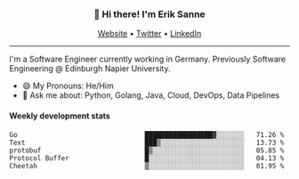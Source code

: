 <h3 align="center">👋 Hi there! I'm Erik Sanne</h3>
<p align="center">
  <a href="https://eriksanne.com">Website</a> •
  <a href="https://twitter.com/ErikKonradSanne">Twitter</a> •
  <a href="https://www.linkedin.com/in/eriksanne/">LinkedIn</a>
</p>

---
I'm a Software Engineer currently working in Germany. Previously Software Engineering @ Edinburgh Napier University.

- 😄 My Pronouns: He/Him
- 💬 Ask me about: Python, Golang, Java, Cloud, DevOps, Data Pipelines

<h4>Weekly development stats</h4>
<!--START_SECTION:waka-->

```text
Go                                █████████████████▓░░░░░░░   71.26 %
Text                              ███▒░░░░░░░░░░░░░░░░░░░░░   13.73 %
protobuf                          █▒░░░░░░░░░░░░░░░░░░░░░░░   05.85 %
Protocol Buffer                   █░░░░░░░░░░░░░░░░░░░░░░░░   04.13 %
Cheetah                           ▒░░░░░░░░░░░░░░░░░░░░░░░░   01.95 %
```

<!--END_SECTION:waka-->

